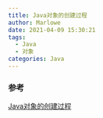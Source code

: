 ```yaml
---
title: Java对象的创建过程
author: Marlowe
date: 2021-04-09 15:30:21
tags: 
  - Java
  - 对象
categories: Java
---
```

<!--more-->


### 参考
[Java对象的创建过程](https://snailclimb.gitee.io/javaguide/#/docs/java/jvm/Java%E5%86%85%E5%AD%98%E5%8C%BA%E5%9F%9F?id=_31-%e5%af%b9%e8%b1%a1%e7%9a%84%e5%88%9b%e5%bb%ba)